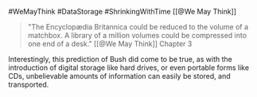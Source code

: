 #WeMayThink #DataStorage #ShrinkingWithTime 
[[@We May Think]]

>"The Encyclopædia Britannica could be reduced to the volume of a matchbox. A library of a million volumes could be compressed into one end of a desk."
[[@We May Think]] Chapter 3


Interestingly, this prediction of Bush did come to be true, as with the introduction of digital storage like hard drives, or even portable forms like CDs, unbelievable amounts of information can easily be stored, and transported.
